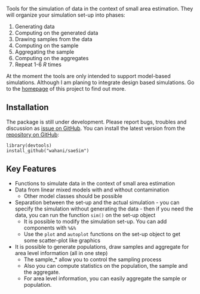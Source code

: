 Tools for the simulation of data in the context of small area estimation. They will organize your simulation set-up into phases:
  1. Generating data 
  2. Computing on the generated data
  3. Drawing samples from the data
  4. Computing on the sample
  5. Aggregating the sample
  6. Computing on the aggregates
  7. Repeat 1-6 *R* times

At the moment the tools are only intended to support model-based simulations. Although I am planing to integrate design based simulations. Go to the [homepage](http://wahani.github.io/saeSim/) of this project to find out more.

## Installation

The package is still under development. Please report bugs, troubles and discussion as [issue on GitHub](https://github.com/wahani/saeSim/issues). You can install the latest version from the [repository on GitHub](https://www.github.com/wahani/saeSim):

```
library(devtools)
install_github("wahani/saeSim")
```

## Key Features

- Functions to simulate data in the context of small area estimation
- Data from linear mixed models with and without contamination
  - Other model classes should be possible
- Separation between the set-up and the actual simulation - you can specify the simulation without generating the data - then if you need the data, you can run the function `sim()` on the set-up object
  - It is possible to modify the simulation set-up. You can add components with `%&%`
  - Use the `plot` and `autoplot` functions on the set-up object to get some scatter-plot like graphics
- It is possible to generate populations, draw samples and aggregate for area level information (all in one step)
  - The sample_* allow you to control the sampling process
  - Also you can compute statistics on the population, the sample and the aggregate.
  - For area level information, you can easily aggregate the sample or population.
